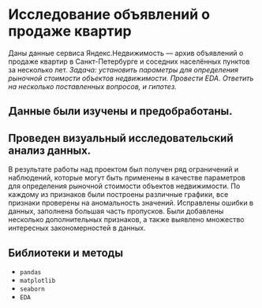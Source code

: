 # Исследование объявлений о продаже квартир

Даны данные сервиса Яндекс.Недвижимость — архив объявлений о продаже квартир в Санкт-Петербурге и соседних населённых пунктов за несколько лет. 
*Задача: установить параметры для определения рыночной стоимости объектов недвижимости. Провести EDA. Ответить на несколько поставленных вопросов, и гипотез.* 

## Данные были изучены и предобработаны.

## Проведен визуальный исследовательский анализ данных.

В результате работы над проектом был получен ряд ограничений и наблюдений, которые могут быть применены в качестве параметров для определения рыночной стоимости объектов недвижимости. По каждому из признаков были построены различные графики, все признаки проверены на аномальность значений. Исправлены ошибки в данных, заполнена большая часть пропусков. Были добавлены несколько дополнительных признаков, а также выявлено множество интересных закономерностей в данных.

## Библиотеки и методы
* `pandas`
* `matplotlib`
* `seaborn`
* `EDA`